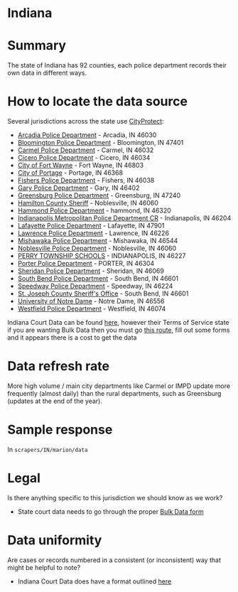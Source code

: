 # Indiana

# Summary
The state of Indiana has 92 counties, each police department records their own data in different ways.

# How to locate the data source
Several jurisdictions across the state use [CityProtect](htttps://cityprotect.com):
* [Arcadia Police Department](https://cityprotect.com/agency/973eace0-866d-4f1f-99f8-af1922414682) - Arcadia, IN 46030
* [Bloomington Police Department](https://cityprotect.com/agency/8f17da7e-0c1e-4218-82b0-4eb80d912537) - Bloomington, IN 47401
* [Carmel Police Department](https://cityprotect.com/agency/carmelpd) - Carmel, IN 46032
* [Cicero Police Department](https://cityprotect.com/agency/cc0d9a3d-50b2-4424-ae25-5699ba6eaff9) - Cicero, IN 46034
* [City of Fort Wayne](https://cityprotect.com/agency/None) - Fort Wayne, IN 46803
* [City of Portage](https://cityprotect.com/agency/5387f5c1-9c77-43c3-9601-f1ea47c9ff46) - Portage, IN 46368
* [Fishers Police Department](https://cityprotect.com/agency/70d8655a-838f-466e-8451-9d21177cbd04) - Fishers, IN 46038
* [Gary Police Department](https://cityprotect.com/agency/8cf90c1f-1a56-4c65-936f-7cc642d19167) - Gary, IN 46402
* [Greensburg Police Department](https://cityprotect.com/agency/f58da0db-3507-453b-ba88-7f410bc30953) - Greensburg, IN 47240
* [Hamilton County Sheriff](https://cityprotect.com/agency/a6e1d369-e503-4c21-bf7e-701e3d3ff4eb) - Noblesville, IN 46060
* [Hammond Police Department](https://cityprotect.com/agency/4965c497-6cb1-4272-90e7-ac8c93d5b6b4) - hammond, IN 46320
* [Indianapolis Metropolitan Police Department CR](https://cityprotect.com/agency/impd) - Indianapolis, IN 46204
* [Lafayette Police Department](https://cityprotect.com/agency/lafayetteinpd) - Lafayette, IN 47901
* [Lawrence Police Department](https://cityprotect.com/agency/lpd) - Lawrence, IN 46226
* [Mishawaka Police Department](https://cityprotect.com/agency/mpd) - Mishawaka, IN 46544
* [Noblesville Police Department](https://cityprotect.com/agency/3c31bbe9-e43b-4c94-8acc-5e3751947aa7) - Noblesville, IN 46060
* [PERRY TOWNSHIP SCHOOLS](https://cityprotect.com/agency/perryschools) - INDIANAPOLIS, IN 46227
* [Porter Police Department](https://cityprotect.com/agency/13a39ccb-b1e7-465f-8cb7-4d8215ef2ec6) - PORTER, IN 46304
* [Sheridan Police Department](https://cityprotect.com/agency/9e5e11c7-c241-4e87-b7fc-3a69182023c2) - Sheridan, IN 46069
* [South Bend Police Department](https://cityprotect.com/agency/eae7fee6-b5eb-41ca-87d7-bdd80571540d) - South Bend, IN 46601
* [Speedway Police Department](https://cityprotect.com/agency/speedwayin) - Speedway, IN 46224
* [St. Joseph County Sheriff's Office](https://cityprotect.com/agency/c931d802-53ab-4975-867c-f2cfc3dc3b77) - South Bend, IN 46601
* [University of Notre Dame](https://cityprotect.com/agency/e665fc3a-f933-4446-a3fa-3fe45baf35d7) - Notre Dame, IN 46556
* [Westfield Police Department](https://cityprotect.com/agency/7cc4f8d1-96b8-4d8d-b511-e3ef59c02493) - Westfield, IN 46074

Indiana Court Data can be found [here](https://public.courts.in.gov/home/portal), however their Terms of Service state if you are wanting Bulk Data then you must go [this route](https://www.in.gov/courts/iocs/statistics/bulk-data/), fill out some forms and it appears there is a cost to get the data

# Data refresh rate
More high volume / main city departments like Carmel or IMPD update more frequently (almost daily) than the rural departments, such as Greensburg (updates at the end of the year).

# Sample response
In `scrapers/IN/marion/data`

# Legal
Is there anything specific to this jurisdiction we should know as we work?
 - State court data needs to go through the proper [Bulk Data form](https://www.in.gov/courts/iocs/statistics/bulk-data/)

# Data uniformity
Are cases or records numbered in a consistent (or inconsistent) way that might be helpful to note?
 - Indiana Court Data does have a format outlined [here](https://www.in.gov/courts/rules/admin/index.html#_Toc60037232)
